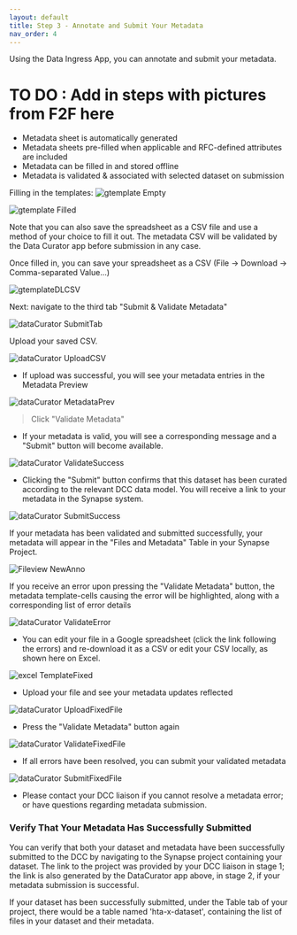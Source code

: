```yaml
---
layout: default
title: Step 3 - Annotate and Submit Your Metadata
nav_order: 4
---
```


Using the Data Ingress App, you can annotate and submit your metadata.

# TO DO : Add in steps with pictures from F2F here

- Metadata sheet is automatically generated
- Metadata sheets pre-filled when applicable and RFC-defined attributes are included 
- Metadata can be filled in and stored offline
- Metadata is validated & associated with selected dataset on submission

Filling in the templates:
![gtemplate Empty](https://user-images.githubusercontent.com/15043209/66961318-41349f00-f023-11e9-9107-466bdab77034.png)
 
![gtemplate Filled](https://user-images.githubusercontent.com/15043209/66962305-86f26700-f025-11e9-92dc-254a75ef41f9.png)

Note that you can also save the spreadsheet as a CSV file and use a method of your choice to fill it out. The metadata CSV will be validated by the Data Curator app before submission in any case.
  

Once filled in, you can save your spreadsheet as a CSV (File -> Download -> Comma-separated Value...)
    
![gtemplateDLCSV](https://user-images.githubusercontent.com/15043209/66962318-8fe33880-f025-11e9-8426-4ce26de5a2c9.png)


Next: navigate to the third tab "Submit & Validate Metadata"

![dataCurator SubmitTab](https://user-images.githubusercontent.com/15043209/66962329-95d91980-f025-11e9-9fe4-7c44b0d13d42.png)


Upload your saved CSV.

![dataCurator UploadCSV](https://user-images.githubusercontent.com/15043209/66962344-9e315480-f025-11e9-9547-9d5ca3d713ca.png)


 * If upload was successful, you will see your  metadata entries in the Metadata Preview 

![dataCurator MetadataPrev](https://user-images.githubusercontent.com/15043209/66962357-a5586280-f025-11e9-8eb8-7acfc48a54ef.png)


>Click "Validate Metadata"
   
 * If your metadata is valid, you will see a corresponding message and a "Submit" button will become available.
 
![dataCurator ValidateSuccess](https://user-images.githubusercontent.com/15043209/66962370-aab5ad00-f025-11e9-890b-8a2b3209c202.png)

* Clicking the "Submit" button confirms that this dataset has been curated according to the relevant DCC  data model. You will receive a link to your metadata in the Synapse system.

![dataCurator SubmitSuccess](https://user-images.githubusercontent.com/15043209/66962379-b1442480-f025-11e9-9407-34dc6e33952d.png)



If your metadata has been validated and submitted successfully, your metadata will appear in the "Files and Metadata" Table in your Synapse Project.

![Fileview NewAnno](https://user-images.githubusercontent.com/15043209/66963842-98d60900-f029-11e9-83d9-cb81d0842624.png)


If you receive an error upon pressing the "Validate Metadata" button, the metadata template-cells causing the error will be highlighted, along with a corresponding list of error details
  
![dataCurator ValidateError](https://user-images.githubusercontent.com/15043209/66964059-4ea15780-f02a-11e9-96ad-cf7e236f0012.png)

* You can edit your file in a Google spreadsheet (click the link following the errors) and re-download it as a CSV or edit your CSV locally, as shown here on Excel.

![excel TemplateFixed](https://user-images.githubusercontent.com/15043209/66964181-bbb4ed00-f02a-11e9-95ef-2b8e8c3053fe.png)

* Upload your file and see your metadata updates reflected

![dataCurator UploadFixedFile](https://user-images.githubusercontent.com/15043209/66964212-d38c7100-f02a-11e9-9ce4-68bbac611bfc.png)

* Press the "Validate Metadata" button again

![dataCurator ValidateFixedFile](https://user-images.githubusercontent.com/15043209/66964227-e010c980-f02a-11e9-99f1-b7f06c42c3e5.png)

* If all errors have been resolved, you can submit your validated metadata

![dataCurator SubmitFixedFile](https://user-images.githubusercontent.com/15043209/66964257-f1f26c80-f02a-11e9-90d7-18f9459dab85.png)

* Please contact your DCC liaison if you cannot resolve a metadata error; or have questions regarding metadata submission.




### Verify That Your Metadata Has Successfully Submitted

You can verify that both your dataset and metadata have been successfully submitted to the DCC by navigating to the Synapse project containing your dataset. The link to the project was provided by your DCC liaison in stage 1; the link is also generated by the DataCurator app above, in stage 2, if your metadata submission is successful.

If your dataset has been successfully submitted, under the Table tab of your project, there would be a table named 'hta-x-dataset', containing the list of files in your dataset and their metadata.